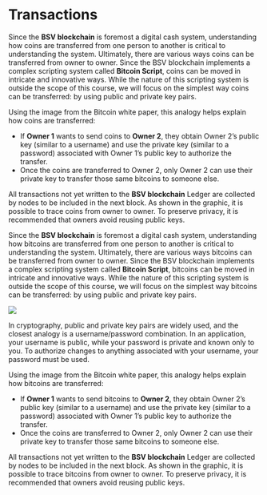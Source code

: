 # Transactions

Since the **BSV blockchain** is foremost a digital cash system, understanding how coins are transferred from one person to another is critical to understanding the system. Ultimately, there are various ways coins can be transferred from owner to owner. Since the BSV blockchain implements a complex scripting system called **Bitcoin Script**, coins can be moved in intricate and innovative ways. While the nature of this scripting system is outside the scope of this course, we will focus on the simplest way coins can be transferred: by using public and private key pairs.

Using the image from the Bitcoin white paper, this analogy helps explain how coins are transferred:

* If **Owner 1** wants to send coins to **Owner 2**, they obtain Owner 2’s public key (similar to a username) and use the private key (similar to a password) associated with Owner 1’s public key to authorize the transfer.
* Once the coins are transferred to Owner 2, only Owner 2 can use their private key to transfer those same bitcoins to someone else.

All transactions not yet written to the **BSV blockchain** Ledger are collected by nodes to be included in the next block. As shown in the graphic, it is possible to trace coins from owner to owner. To preserve privacy, it is recommended that owners avoid reusing public keys.

Since the **BSV blockchain** is foremost a digital cash system, understanding how bitcoins are transferred from one person to another is critical to understanding the system. Ultimately, there are various ways bitcoins can be transferred from owner to owner. Since the BSV blockchain implements a complex scripting system called **Bitcoin Script**, bitcoins can be moved in intricate and innovative ways. While the nature of this scripting system is outside the scope of this course, we will focus on the simplest way bitcoins can be transferred: by using public and private key pairs.

[![](https://github.com/todriguez/BSV-Academy/raw/main/BSV%20Basics%20-%20Protocol%20and%20Design/.gitbook/assets/Transactions%20FINAL%20\(1\).jpeg)](../../BSV%20Basics%20-%20Protocol%20and%20Design/.gitbook/assets/Transactions%20FINAL%20\(1\).jpeg)

In cryptography, public and private key pairs are widely used, and the closest analogy is a username/password combination. In an application, your username is public, while your password is private and known only to you. To authorize changes to anything associated with your username, your password must be used.

Using the image from the Bitcoin white paper, this analogy helps explain how bitcoins are transferred:

* If **Owner 1** wants to send bitcoins to **Owner 2**, they obtain Owner 2’s public key (similar to a username) and use the private key (similar to a password) associated with Owner 1’s public key to authorize the transfer.
* Once the coins are transferred to Owner 2, only Owner 2 can use their private key to transfer those same bitcoins to someone else.

All transactions not yet written to the **BSV blockchain** Ledger are collected by nodes to be included in the next block. As shown in the graphic, it is possible to trace bitcoins from owner to owner. To preserve privacy, it is recommended that owners avoid reusing public keys.

